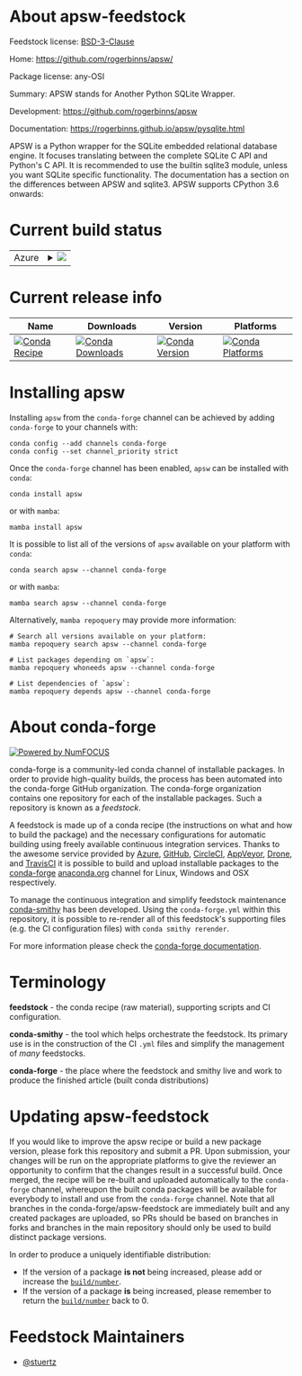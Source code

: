 About apsw-feedstock
====================

Feedstock license: [BSD-3-Clause](https://github.com/conda-forge/apsw-feedstock/blob/main/LICENSE.txt)

Home: https://github.com/rogerbinns/apsw/

Package license: any-OSI

Summary: APSW stands for Another Python SQLite Wrapper.

Development: https://github.com/rogerbinns/apsw

Documentation: https://rogerbinns.github.io/apsw/pysqlite.html

APSW is a Python wrapper for the SQLite embedded relational database
engine. It focuses translating between the complete SQLite C API and
Python's C API. It is recommended to use the builtin sqlite3 module, unless
you want SQLite specific functionality. The documentation has a section on
the differences between APSW and sqlite3. APSW supports CPython 3.6
onwards:


Current build status
====================


<table>
    
  <tr>
    <td>Azure</td>
    <td>
      <details>
        <summary>
          <a href="https://dev.azure.com/conda-forge/feedstock-builds/_build/latest?definitionId=44&branchName=main">
            <img src="https://dev.azure.com/conda-forge/feedstock-builds/_apis/build/status/apsw-feedstock?branchName=main">
          </a>
        </summary>
        <table>
          <thead><tr><th>Variant</th><th>Status</th></tr></thead>
          <tbody><tr>
              <td>linux_64_python3.10.____cpython</td>
              <td>
                <a href="https://dev.azure.com/conda-forge/feedstock-builds/_build/latest?definitionId=44&branchName=main">
                  <img src="https://dev.azure.com/conda-forge/feedstock-builds/_apis/build/status/apsw-feedstock?branchName=main&jobName=linux&configuration=linux%20linux_64_python3.10.____cpython" alt="variant">
                </a>
              </td>
            </tr><tr>
              <td>linux_64_python3.11.____cpython</td>
              <td>
                <a href="https://dev.azure.com/conda-forge/feedstock-builds/_build/latest?definitionId=44&branchName=main">
                  <img src="https://dev.azure.com/conda-forge/feedstock-builds/_apis/build/status/apsw-feedstock?branchName=main&jobName=linux&configuration=linux%20linux_64_python3.11.____cpython" alt="variant">
                </a>
              </td>
            </tr><tr>
              <td>linux_64_python3.12.____cpython</td>
              <td>
                <a href="https://dev.azure.com/conda-forge/feedstock-builds/_build/latest?definitionId=44&branchName=main">
                  <img src="https://dev.azure.com/conda-forge/feedstock-builds/_apis/build/status/apsw-feedstock?branchName=main&jobName=linux&configuration=linux%20linux_64_python3.12.____cpython" alt="variant">
                </a>
              </td>
            </tr><tr>
              <td>linux_64_python3.13.____cp313</td>
              <td>
                <a href="https://dev.azure.com/conda-forge/feedstock-builds/_build/latest?definitionId=44&branchName=main">
                  <img src="https://dev.azure.com/conda-forge/feedstock-builds/_apis/build/status/apsw-feedstock?branchName=main&jobName=linux&configuration=linux%20linux_64_python3.13.____cp313" alt="variant">
                </a>
              </td>
            </tr><tr>
              <td>linux_64_python3.9.____cpython</td>
              <td>
                <a href="https://dev.azure.com/conda-forge/feedstock-builds/_build/latest?definitionId=44&branchName=main">
                  <img src="https://dev.azure.com/conda-forge/feedstock-builds/_apis/build/status/apsw-feedstock?branchName=main&jobName=linux&configuration=linux%20linux_64_python3.9.____cpython" alt="variant">
                </a>
              </td>
            </tr><tr>
              <td>osx_64_python3.10.____cpython</td>
              <td>
                <a href="https://dev.azure.com/conda-forge/feedstock-builds/_build/latest?definitionId=44&branchName=main">
                  <img src="https://dev.azure.com/conda-forge/feedstock-builds/_apis/build/status/apsw-feedstock?branchName=main&jobName=osx&configuration=osx%20osx_64_python3.10.____cpython" alt="variant">
                </a>
              </td>
            </tr><tr>
              <td>osx_64_python3.11.____cpython</td>
              <td>
                <a href="https://dev.azure.com/conda-forge/feedstock-builds/_build/latest?definitionId=44&branchName=main">
                  <img src="https://dev.azure.com/conda-forge/feedstock-builds/_apis/build/status/apsw-feedstock?branchName=main&jobName=osx&configuration=osx%20osx_64_python3.11.____cpython" alt="variant">
                </a>
              </td>
            </tr><tr>
              <td>osx_64_python3.12.____cpython</td>
              <td>
                <a href="https://dev.azure.com/conda-forge/feedstock-builds/_build/latest?definitionId=44&branchName=main">
                  <img src="https://dev.azure.com/conda-forge/feedstock-builds/_apis/build/status/apsw-feedstock?branchName=main&jobName=osx&configuration=osx%20osx_64_python3.12.____cpython" alt="variant">
                </a>
              </td>
            </tr><tr>
              <td>osx_64_python3.13.____cp313</td>
              <td>
                <a href="https://dev.azure.com/conda-forge/feedstock-builds/_build/latest?definitionId=44&branchName=main">
                  <img src="https://dev.azure.com/conda-forge/feedstock-builds/_apis/build/status/apsw-feedstock?branchName=main&jobName=osx&configuration=osx%20osx_64_python3.13.____cp313" alt="variant">
                </a>
              </td>
            </tr><tr>
              <td>osx_64_python3.9.____cpython</td>
              <td>
                <a href="https://dev.azure.com/conda-forge/feedstock-builds/_build/latest?definitionId=44&branchName=main">
                  <img src="https://dev.azure.com/conda-forge/feedstock-builds/_apis/build/status/apsw-feedstock?branchName=main&jobName=osx&configuration=osx%20osx_64_python3.9.____cpython" alt="variant">
                </a>
              </td>
            </tr><tr>
              <td>osx_arm64_python3.10.____cpython</td>
              <td>
                <a href="https://dev.azure.com/conda-forge/feedstock-builds/_build/latest?definitionId=44&branchName=main">
                  <img src="https://dev.azure.com/conda-forge/feedstock-builds/_apis/build/status/apsw-feedstock?branchName=main&jobName=osx&configuration=osx%20osx_arm64_python3.10.____cpython" alt="variant">
                </a>
              </td>
            </tr><tr>
              <td>osx_arm64_python3.11.____cpython</td>
              <td>
                <a href="https://dev.azure.com/conda-forge/feedstock-builds/_build/latest?definitionId=44&branchName=main">
                  <img src="https://dev.azure.com/conda-forge/feedstock-builds/_apis/build/status/apsw-feedstock?branchName=main&jobName=osx&configuration=osx%20osx_arm64_python3.11.____cpython" alt="variant">
                </a>
              </td>
            </tr><tr>
              <td>osx_arm64_python3.12.____cpython</td>
              <td>
                <a href="https://dev.azure.com/conda-forge/feedstock-builds/_build/latest?definitionId=44&branchName=main">
                  <img src="https://dev.azure.com/conda-forge/feedstock-builds/_apis/build/status/apsw-feedstock?branchName=main&jobName=osx&configuration=osx%20osx_arm64_python3.12.____cpython" alt="variant">
                </a>
              </td>
            </tr><tr>
              <td>osx_arm64_python3.13.____cp313</td>
              <td>
                <a href="https://dev.azure.com/conda-forge/feedstock-builds/_build/latest?definitionId=44&branchName=main">
                  <img src="https://dev.azure.com/conda-forge/feedstock-builds/_apis/build/status/apsw-feedstock?branchName=main&jobName=osx&configuration=osx%20osx_arm64_python3.13.____cp313" alt="variant">
                </a>
              </td>
            </tr><tr>
              <td>osx_arm64_python3.9.____cpython</td>
              <td>
                <a href="https://dev.azure.com/conda-forge/feedstock-builds/_build/latest?definitionId=44&branchName=main">
                  <img src="https://dev.azure.com/conda-forge/feedstock-builds/_apis/build/status/apsw-feedstock?branchName=main&jobName=osx&configuration=osx%20osx_arm64_python3.9.____cpython" alt="variant">
                </a>
              </td>
            </tr><tr>
              <td>win_64_python3.10.____cpython</td>
              <td>
                <a href="https://dev.azure.com/conda-forge/feedstock-builds/_build/latest?definitionId=44&branchName=main">
                  <img src="https://dev.azure.com/conda-forge/feedstock-builds/_apis/build/status/apsw-feedstock?branchName=main&jobName=win&configuration=win%20win_64_python3.10.____cpython" alt="variant">
                </a>
              </td>
            </tr><tr>
              <td>win_64_python3.11.____cpython</td>
              <td>
                <a href="https://dev.azure.com/conda-forge/feedstock-builds/_build/latest?definitionId=44&branchName=main">
                  <img src="https://dev.azure.com/conda-forge/feedstock-builds/_apis/build/status/apsw-feedstock?branchName=main&jobName=win&configuration=win%20win_64_python3.11.____cpython" alt="variant">
                </a>
              </td>
            </tr><tr>
              <td>win_64_python3.12.____cpython</td>
              <td>
                <a href="https://dev.azure.com/conda-forge/feedstock-builds/_build/latest?definitionId=44&branchName=main">
                  <img src="https://dev.azure.com/conda-forge/feedstock-builds/_apis/build/status/apsw-feedstock?branchName=main&jobName=win&configuration=win%20win_64_python3.12.____cpython" alt="variant">
                </a>
              </td>
            </tr><tr>
              <td>win_64_python3.13.____cp313</td>
              <td>
                <a href="https://dev.azure.com/conda-forge/feedstock-builds/_build/latest?definitionId=44&branchName=main">
                  <img src="https://dev.azure.com/conda-forge/feedstock-builds/_apis/build/status/apsw-feedstock?branchName=main&jobName=win&configuration=win%20win_64_python3.13.____cp313" alt="variant">
                </a>
              </td>
            </tr><tr>
              <td>win_64_python3.9.____cpython</td>
              <td>
                <a href="https://dev.azure.com/conda-forge/feedstock-builds/_build/latest?definitionId=44&branchName=main">
                  <img src="https://dev.azure.com/conda-forge/feedstock-builds/_apis/build/status/apsw-feedstock?branchName=main&jobName=win&configuration=win%20win_64_python3.9.____cpython" alt="variant">
                </a>
              </td>
            </tr>
          </tbody>
        </table>
      </details>
    </td>
  </tr>
</table>

Current release info
====================

| Name | Downloads | Version | Platforms |
| --- | --- | --- | --- |
| [![Conda Recipe](https://img.shields.io/badge/recipe-apsw-green.svg)](https://anaconda.org/conda-forge/apsw) | [![Conda Downloads](https://img.shields.io/conda/dn/conda-forge/apsw.svg)](https://anaconda.org/conda-forge/apsw) | [![Conda Version](https://img.shields.io/conda/vn/conda-forge/apsw.svg)](https://anaconda.org/conda-forge/apsw) | [![Conda Platforms](https://img.shields.io/conda/pn/conda-forge/apsw.svg)](https://anaconda.org/conda-forge/apsw) |

Installing apsw
===============

Installing `apsw` from the `conda-forge` channel can be achieved by adding `conda-forge` to your channels with:

```
conda config --add channels conda-forge
conda config --set channel_priority strict
```

Once the `conda-forge` channel has been enabled, `apsw` can be installed with `conda`:

```
conda install apsw
```

or with `mamba`:

```
mamba install apsw
```

It is possible to list all of the versions of `apsw` available on your platform with `conda`:

```
conda search apsw --channel conda-forge
```

or with `mamba`:

```
mamba search apsw --channel conda-forge
```

Alternatively, `mamba repoquery` may provide more information:

```
# Search all versions available on your platform:
mamba repoquery search apsw --channel conda-forge

# List packages depending on `apsw`:
mamba repoquery whoneeds apsw --channel conda-forge

# List dependencies of `apsw`:
mamba repoquery depends apsw --channel conda-forge
```


About conda-forge
=================

[![Powered by
NumFOCUS](https://img.shields.io/badge/powered%20by-NumFOCUS-orange.svg?style=flat&colorA=E1523D&colorB=007D8A)](https://numfocus.org)

conda-forge is a community-led conda channel of installable packages.
In order to provide high-quality builds, the process has been automated into the
conda-forge GitHub organization. The conda-forge organization contains one repository
for each of the installable packages. Such a repository is known as a *feedstock*.

A feedstock is made up of a conda recipe (the instructions on what and how to build
the package) and the necessary configurations for automatic building using freely
available continuous integration services. Thanks to the awesome service provided by
[Azure](https://azure.microsoft.com/en-us/services/devops/), [GitHub](https://github.com/),
[CircleCI](https://circleci.com/), [AppVeyor](https://www.appveyor.com/),
[Drone](https://cloud.drone.io/welcome), and [TravisCI](https://travis-ci.com/)
it is possible to build and upload installable packages to the
[conda-forge](https://anaconda.org/conda-forge) [anaconda.org](https://anaconda.org/)
channel for Linux, Windows and OSX respectively.

To manage the continuous integration and simplify feedstock maintenance
[conda-smithy](https://github.com/conda-forge/conda-smithy) has been developed.
Using the ``conda-forge.yml`` within this repository, it is possible to re-render all of
this feedstock's supporting files (e.g. the CI configuration files) with ``conda smithy rerender``.

For more information please check the [conda-forge documentation](https://conda-forge.org/docs/).

Terminology
===========

**feedstock** - the conda recipe (raw material), supporting scripts and CI configuration.

**conda-smithy** - the tool which helps orchestrate the feedstock.
                   Its primary use is in the construction of the CI ``.yml`` files
                   and simplify the management of *many* feedstocks.

**conda-forge** - the place where the feedstock and smithy live and work to
                  produce the finished article (built conda distributions)


Updating apsw-feedstock
=======================

If you would like to improve the apsw recipe or build a new
package version, please fork this repository and submit a PR. Upon submission,
your changes will be run on the appropriate platforms to give the reviewer an
opportunity to confirm that the changes result in a successful build. Once
merged, the recipe will be re-built and uploaded automatically to the
`conda-forge` channel, whereupon the built conda packages will be available for
everybody to install and use from the `conda-forge` channel.
Note that all branches in the conda-forge/apsw-feedstock are
immediately built and any created packages are uploaded, so PRs should be based
on branches in forks and branches in the main repository should only be used to
build distinct package versions.

In order to produce a uniquely identifiable distribution:
 * If the version of a package **is not** being increased, please add or increase
   the [``build/number``](https://docs.conda.io/projects/conda-build/en/latest/resources/define-metadata.html#build-number-and-string).
 * If the version of a package **is** being increased, please remember to return
   the [``build/number``](https://docs.conda.io/projects/conda-build/en/latest/resources/define-metadata.html#build-number-and-string)
   back to 0.

Feedstock Maintainers
=====================

* [@stuertz](https://github.com/stuertz/)

